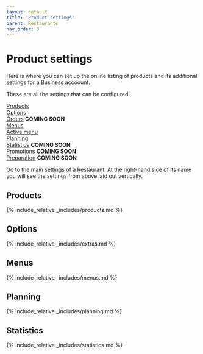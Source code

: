 ```yaml
---
layout: default
title: 'Product settings'
parent: Restaurants
nav_order: 3
---
```

# Product settings

<div class="alert alert-info" role="alert">
Here is where you can set up the online listing of products and its additional settings for a Business accoount.</div>

These are all the settings that can be configured: 

[<span><i class="fa fa-database" aria-hidden="true"></i> Products</span>](#-products)  
[<span><i class="fa fa-sliders" aria-hidden="true"></i> Options</span>](#-options)  
[<span><i class="fa fa-cube" aria-hidden="true"></i> Orders</span>]() **COMING SOON**  
[<span><i class="fa fa-list" aria-hidden="true"></i> Menus</span>](#-menus)   
[<span><i class="fa fa-cutlery" aria-hidden="true"></i> Active menu</span>](#-active-menu)  
[<span><i class="fa fa-clock-o" aria-hidden="true"></i> Planning</span>](#-planning)   
[<span><i class="fa fa-bar-chart" aria-hidden="true"></i> Statistics</span>]() **COMING SOON**  
[<span><i class="fa fa-percent" aria-hidden="true"></i> Promotions</span>]() **COMING SOON**  
[<span><i class="fa fa-clock-o" aria-hidden="true"></i> Preparation</span>]() **COMING SOON**  

Go to the main settings of a Restaurant. At the right-hand side of its name you will see the settings from above laid out vertically.

## <i class="fa fa-database"></i> Products

{% include_relative _includes/products.md %}

## <i class="fa fa-sliders"></i> Options

{% include_relative _includes/extras.md %}

## <i class="fa fa-list"></i> Menus

{% include_relative _includes/menus.md %}

## <i class="fa fa-clock-o"></i> Planning

{% include_relative _includes/planning.md %}

## <i class="fa fa-bar-chart"></i> Statistics

{% include_relative _includes/statistics.md %}